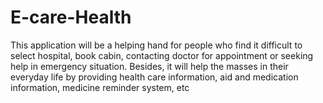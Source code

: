 # E-care-Health
This application will be a helping hand for people who find it difficult to select hospital, book cabin, contacting doctor for appointment or seeking help in emergency situation. Besides, it will help the masses in their everyday life by providing health care information, aid and medication information, medicine reminder system, etc
